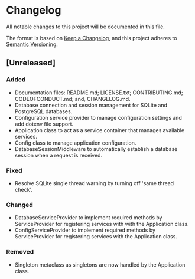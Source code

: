 # Changelog
All notable changes to this project will be documented in this file.

The format is based on [Keep a Changelog](https://keepachangelog.com/en/1.0.0/),
and this project adheres to [Semantic Versioning](https://semver.org/spec/v2.0.0.html).

## [Unreleased]
### Added
- Documentation files: README.md; LICENSE.txt; CONTRIBUTING.md; CODEOFCONDUCT.md; and, CHANGELOG.md.
- Database connection and session management for SQLite and PostgreSQL databases.
- Configuration service provider to manage configuration settings and add dotenv file support.
- Application class to act as a service container that manages available services.
- Config class to manage application configuration.
- DatabaseSessionMiddleware to automatically establish a database session when a request is received.

### Fixed
- Resolve SQLite single thread warning by turning off 'same thread check'.

### Changed
- DatabaseServiceProvider to implement required methods by ServiceProvider for registering services with with the Application class.
- ConfigServiceProvider to implement required methods by ServiceProvider for registering services with the Application class.

### Removed
- Singleton metaclass as singletons are now handled by the Application class.
